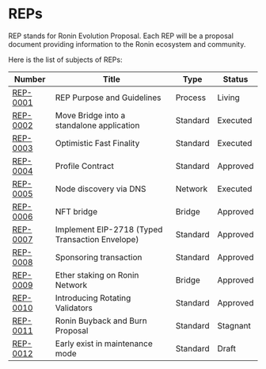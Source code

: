 # REPs

REP stands for Ronin Evolution Proposal. Each REP will be a proposal document providing information to the Ronin ecosystem and community.

Here is the list of subjects of REPs:

| Number                           | Title                                                      | Type       | Status    |
| -------------------------------- | ---------------------------------------------------------- | ---------- | --------- |
| [REP-0001](REP-0001/REP-0001.md) | REP Purpose and Guidelines                                 | Process    | Living    |
| [REP-0002](REP-0002/REP-0002.md) | Move Bridge into a standalone application                  | Standard   | Executed  |
| [REP-0003](REP-0003/REP-0003.md) | Optimistic Fast Finality                                   | Standard   | Executed  |
| [REP-0004](REP-0004/REP-0004.md) | Profile Contract                                           | Standard   | Approved  |
| [REP-0005](REP-0005/REP-0005.md) | Node discovery via DNS                                     | Network    | Executed  |
| [REP-0006](REP-0006/REP-0006.md) | NFT bridge                                                 | Bridge     | Approved  |
| [REP-0007](REP-0007/REP-0007.md) | Implement EIP-2718 (Typed Transaction Envelope)            | Standard   | Approved  |
| [REP-0008](REP-0008/REP-0008.md) | Sponsoring transaction                                     | Standard   | Approved  |
| [REP-0009](REP-0009/REP-0009.md) | Ether staking on Ronin Network                             | Bridge     | Approved  |
| [REP-0010](REP-0010/REP-0010.md) | Introducing Rotating Validators                            | Standard   | Approved  |
| [REP-0011](REP-0011/REP-0011.md) | Ronin Buyback and Burn Proposal                            | Standard   | Stagnant  |
| [REP-0012](REP-0012/REP-0012.md) | Early exist in maintenance mode                            | Standard   | Draft     |

